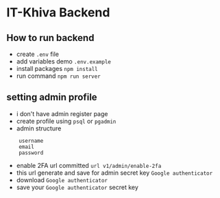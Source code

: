 # IT-Khiva Backend 

## How to run backend
- create ```.env``` file
- add variables demo ```.env.example```
- install packages ```npm install ```   
- run command ``` npm run server ```


## setting admin profile
- i don't have admin register page
- create profile using ```psql``` or ```pgadmin```
- admin structure 
```postgresql
    username
    email
    password
```
- enable 2FA url committed ```url v1/admin/enable-2fa```
- this url generate and save for admin secret key ```Google authenticator```
- download ```Google authenticator```
- save your ```Google authenticator``` secret key